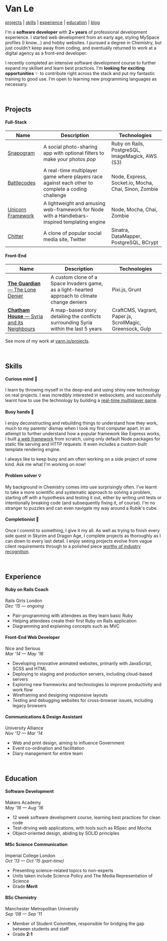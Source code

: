 # Van Le

[projects](#projects) | [skills](#skills) | [experience](#experience) | [education](#education) | [blog](http://vann.io/posts/)

I'm a **software developer** with **2+ years** of professional development experience. I started web development from an early age, styling MySpace profiles (I know...) and hobby websites. I pursued a degree in Chemistry, but just couldn't keep away from coding, and eventually returned to work at a digital agency as a front-end developer.

I recently completed an intensive software development course to further expand my skillset and learn best practices. I'm **looking for exciting opportunities** ✨ to contribute right across the stack and put my fantastic training to good use. I'm open to learning new programming languages as necessary.

&nbsp;
## Projects
#### Full-Stack
|Name|Description|Technologies|
|---|---|---|
| [Snapogram](https://github.com/vannio/snap-o-gram) | A social photo-sharing app with optional filters to make your photos _pop_ | Ruby on Rails, PostgreSQL, ImageMagick, AWS (S3) |
| [Battlecodes](https://github.com/gtormiston/battlecodes) | A real-time multiplayer game where players race against each other to complete a coding challenge | Node, Express, Socket.io, Mocha, Chai, Sinon, Zombie |
| [Unicorn Framework](https://github.com/vannio/unicorn-framework) | A lightweight and amusing web-framework for Node with a Handlebars-inspired templating engine | Node, Mocha, Chai, Zombie |
| [Chitter](https://github.com/vannio/chitter) | A clone of popular social media site, Twitter | Sinatra, DataMapper, PostgreSQL, BCrypt |

#### Front-End
|Name|Description|Technologies|
|---|---|---|
| [**The Guardian** — The Lone Denier](http://www.theguardian.com/environment/ng-interactive/2016/jan/15/the-lone-climate-change-denier-interactive-game) | A custom clone of a Space Invaders game, as a light-hearted approach to climate change deniers | Pixi.js, Grunt |
| [**Chatham House** — Syria and its Neighbours](http://syria.chathamhouse.org/) | A map-based story detailing the conflicts surrounding Syria within the last 5 years | CraftCMS, Vagrant, Paper.js, ScrollMagic, Greensock, Gulp

See more of my work at [vann.io/projects](http://vann.io/projects/).

&nbsp;
## Skills
#### Curious mind :thought_balloon:
I learn by throwing myself in the deep-end and using shiny new technology on real projects. I was incredibly interested in websockets, and successfully learnt how to use the technology by building a [real-time multiplayer game](https://github.com/gtormiston/battlecodes).

#### Busy hands :raised_hands:
I enjoy deconstructing and rebuilding things to understand how they work, much to my parents' dismay when I took my first computer apart. In an attempt to further understand how a popular framework like Express works, I built [a web framework](https://github.com/vannio/unicorn-framework) from scratch, using only default Node packages for static file serving and HTTP requests. It even includes a custom-built template rendering engine.

I always like to keep busy and am often working on a side project of some kind. Ask me what I'm working on now!

#### Problem solver :bulb:
My background in Chemistry comes into use surprisingly often. I've learnt to take a more scientific and systematic approach to solving a problem, starting off with a hypothesis and testing it out, either by writing unit tests or intentionally breaking code (and subsequently fixing it, of course). I'm no stranger to puzzles and can even navigate my way around a Rubik's cube.

#### Completionist :100:
Once I commit to something, I give it my all. As well as trying to finish every side quest in Skyrim and Dragon Age, I complete projects as thoroughly as I can down to every last detail. I enjoy seeing projects evolve from vague client requirements through to a polished piece [worthy of industry recognition](http://www.cssdesignawards.com/sites/hunger-in-america/27931/).

&nbsp;
## Experience

#### Ruby on Rails Coach
Rails Girls London<br>
_Dec ‘15 — ongoing_
- Pair-programming with attendees as they learn basic Ruby
- Helping attendees create their first Ruby on Rails application
- Diagramming and explaining concepts such as MVC

#### Front-End Web Developer
Nice and Serious<br>
_Mar ‘14 — May ‘16_
- Developing innovative animated websites, primarily with JavaScript, SCSS and HTML
- Deploying to staging and production servers, including cloud-based servers
- Exploring new frameworks and technologies to improve productivity and work flow
- Wireframing and designing responsive layouts
- Testing and debugging websites for cross-browser issues, including legacy browsers

#### Communications & Design Assistant
University Alliance<br>
_Nov ‘12 — Mar ‘14_
- Web and print design, aiming to influence Government
- Event co-ordination and facilitation
- Diary management for entire team

&nbsp;
## Education

#### Software Development
Makers Academy<br>
_May ‘16 — Aug ‘16_
- 12 week software development course, learning best practices for clean code
- Test-driving web applications, with tools such as RSpec and Mocha
- Object-oriented design, abiding by SOLID principles

#### MSc Science Communication
Imperial College London<br>
_Oct ‘13 — Oct ‘15 (part-time)_
- Presenting science-related topics to non-experts
- Units taken include Science Policy and The Media Representation of Science
- Grade **Merit**

#### BSc Chemistry
Manchester Metropolitan University<br>
_Sep ‘08 — Sep ‘11_
- Member of Student Committee, responsible for bridging the gap between students and staff
- Grade **2:1**

